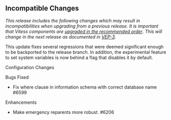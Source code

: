 ## Incompatible Changes

*This release includes the following changes which may result in incompatibilities when upgrading from a previous release*. 
*It is important that Vitess components are* _[upgraded in the recommended order](https://vitess.io/docs/user-guides/upgrading/#upgrade-order)_. 
*This will change in the next release as documented in* *[VEP-3](https://github.com/vitessio/enhancements/blob/master/veps/vep-3.md).*

This update fixes several regressions that were deemed significant enough to be backported to the release branch. In addition, the experimental feature to set system variables is now behind a flag that disables it by default.

Configuration Changes

Bugs Fixed
* Fix where clause in information schema with correct database name #6599

Enhancements 
* Make emergency reparents more robust. #6206
